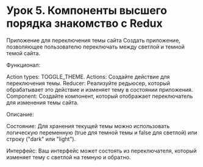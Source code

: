 # Урок 5. Компоненты высшего порядка знакомство с Redux
Приложение для переключения темы сайта
Создать приложение, позволяющее пользователю переключать между светлой и темной темой сайта.

Функционал:

Action types: TOGGLE_THEME.
Actions: Создайте действие для переключения темы.
Reducer: Реализуйте редьюсер, который обрабатывает это действие и изменяет тему в состоянии приложения.
Component: Создайте компонент, который отображает переключатель для изменения темы сайта.


Описание:

Состояние: Для хранения текущей темы можно использовать логическую переменную (true для темной темы и false для светлой) или строку ("dark" или "light").

Интерфейс: Ваш интерфейс может состоять из переключателя, который изменяет тему с светлой на темную и обратно.
